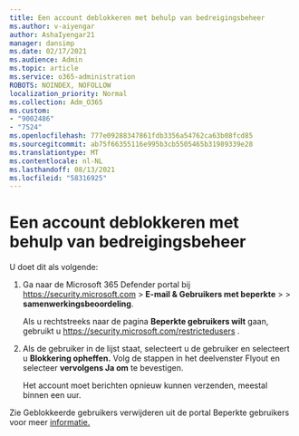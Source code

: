 ```yaml
---
title: Een account deblokkeren met behulp van bedreigingsbeheer
ms.author: v-aiyengar
author: AshaIyengar21
manager: dansimp
ms.date: 02/17/2021
ms.audience: Admin
ms.topic: article
ms.service: o365-administration
ROBOTS: NOINDEX, NOFOLLOW
localization_priority: Normal
ms.collection: Adm_O365
ms.custom:
- "9002486"
- "7524"
ms.openlocfilehash: 777e09288347861fdb3356a54762ca63b08fcd85
ms.sourcegitcommit: ab75f66355116e995b3cb5505465b31989339e28
ms.translationtype: MT
ms.contentlocale: nl-NL
ms.lasthandoff: 08/13/2021
ms.locfileid: "58316925"
---
```

# <a name="unblock-an-account-by-using-threat-management"></a>Een account deblokkeren met behulp van bedreigingsbeheer

U doet dit als volgende:

1. Ga naar de Microsoft 365 Defender portal bij <https://security.microsoft.com> \> **E-mail & Gebruikers met beperkte** \>  \> **samenwerkingsbeoordeling**.

   Als u rechtstreeks naar de pagina **Beperkte gebruikers wilt** gaan, gebruikt u <https://security.microsoft.com/restrictedusers> .

2. Als de gebruiker in de lijst staat, selecteert u de gebruiker en selecteert u **Blokkering opheffen.** Volg de stappen in het deelvenster Flyout en selecteer **vervolgens Ja om** te bevestigen.

   Het account moet berichten opnieuw kunnen verzenden, meestal binnen een uur.

Zie Geblokkeerde gebruikers verwijderen uit de portal Beperkte gebruikers voor meer [informatie.](https://docs.microsoft.com/microsoft-365/security/office-365-security/removing-user-from-restricted-users-portal-after-spam)
